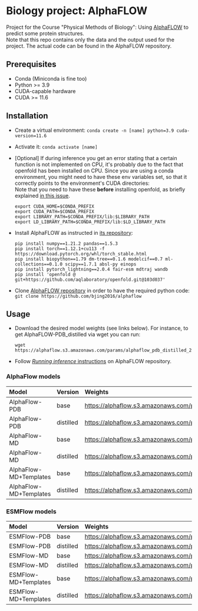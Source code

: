 # Biology project: AlphaFLOW

Project for the Course "Physical Methods of Biology": Using [AlphaFLOW](https://github.com/bjing2016/alphaflow) to predict some protein structures.  
Note that this repo contains only the data and the output used for the project. The actual code can be found in the AlphaFLOW repository.

## Prerequisites

- Conda (Miniconda is fine too)
- Python >= 3.9
- CUDA-capable hardware
- CUDA >= 11.6

## Installation

- Create a virtual environment: `conda create -n [name] python=3.9 cuda-version=11.6`
- Activate it: `conda activate [name]`
- [Optional] If during inference you get an error stating that a certain function is not implemented on CPU, it's probably due to the fact that openfold has been installed on CPU. Since you are using a conda environment, you might need to have these env variables set, so that it correctly points to the environment's CUDA directories:  
  Note that you need to have these **before** installing openfold, as briefly explained [in this issue](https://github.com/aqlaboratory/openfold/issues/293#issuecomment-2058255494).
  ```
  export CUDA_HOME=$CONDA_PREFIX
  export CUDA_PATH=$CONDA_PREFIX
  export LIBRARY_PATH=$CONDA_PREFIX/lib:$LIBRARY_PATH
  export LD_LIBRARY_PATH=$CONDA_PREFIX/lib:$LD_LIBRARY_PATH
  ```

- Install AlphaFLOW as instructed in [its repository](https://github.com/bjing2016/alphaflow?tab=readme-ov-file#installation):
  ```
  pip install numpy==1.21.2 pandas==1.5.3
  pip install torch==1.12.1+cu113 -f https://download.pytorch.org/whl/torch_stable.html
  pip install biopython==1.79 dm-tree==0.1.6 modelcif==0.7 ml-collections==0.1.0 scipy==1.7.1 absl-py einops
  pip install pytorch_lightning==2.0.4 fair-esm mdtraj wandb
  pip install 'openfold @ git+https://github.com/aqlaboratory/openfold.git@103d037'
  ```
- Clone [AlphaFLOW repository](https://github.com/bjing2016/alphaflow) in order to have the required python code: `git clone https://github.com/bjing2016/alphaflow`

## Usage

- Download the desired model weights (see links below). For instance, to get AlphaFLOW-PDB_distilled via wget you can run:
  ```
  wget https://alphaflow.s3.amazonaws.com/params/alphaflow_pdb_distilled_202402.pt
  ```
- Follow [_Running inference_ instructions](https://github.com/bjing2016/alphaflow?tab=readme-ov-file#running-inference) on AlphaFLOW repository.

### AlphaFlow models
| Model|Version|Weights|
|:---|:--|:--|
| AlphaFlow-PDB | base | https://alphaflow.s3.amazonaws.com/params/alphaflow_pdb_base_202402.pt |
| AlphaFlow-PDB | distilled | https://alphaflow.s3.amazonaws.com/params/alphaflow_pdb_distilled_202402.pt |
| AlphaFlow-MD | base | https://alphaflow.s3.amazonaws.com/params/alphaflow_md_base_202402.pt |
| AlphaFlow-MD | distilled | https://alphaflow.s3.amazonaws.com/params/alphaflow_md_distilled_202402.pt |
| AlphaFlow-MD+Templates | base | https://alphaflow.s3.amazonaws.com/params/alphaflow_md_templates_base_202402.pt |
| AlphaFlow-MD+Templates | distilled | https://alphaflow.s3.amazonaws.com/params/alphaflow_md_templates_distilled_202402.pt |

### ESMFlow models
| Model|Version|Weights|
|:---|:--|:--|
| ESMFlow-PDB | base | https://alphaflow.s3.amazonaws.com/params/esmflow_pdb_base_202402.pt |
| ESMFlow-PDB | distilled | https://alphaflow.s3.amazonaws.com/params/esmflow_pdb_distilled_202402.pt |
| ESMFlow-MD | base | https://alphaflow.s3.amazonaws.com/params/esmflow_md_base_202402.pt |
| ESMFlow-MD | distilled | https://alphaflow.s3.amazonaws.com/params/esmflow_md_distilled_202402.pt |
| ESMFlow-MD+Templates | base | https://alphaflow.s3.amazonaws.com/params/esmflow_md_templates_base_202402.pt |
| ESMFlow-MD+Templates | distilled | https://alphaflow.s3.amazonaws.com/params/esmflow_md_templates_distilled_202402.pt |
